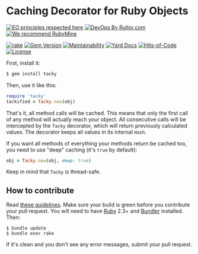 # Caching Decorator for Ruby Objects

[![EO principles respected here](https://www.elegantobjects.org/badge.svg)](https://www.elegantobjects.org)
[![DevOps By Rultor.com](https://www.rultor.com/b/yegor256/tacky)](https://www.rultor.com/p/yegor256/tacky)
[![We recommend RubyMine](https://www.elegantobjects.org/rubymine.svg)](https://www.jetbrains.com/ruby/)

[![rake](https://github.com/yegor256/tacky/actions/workflows/rake.yml/badge.svg)](https://github.com/yegor256/tacky/actions/workflows/rake.yml)
[![Gem Version](https://badge.fury.io/rb/tacky.svg)](https://badge.fury.io/rb/tacky)
[![Maintainability](https://api.codeclimate.com/v1/badges/224939b58aa606fdd56c/maintainability)](https://codeclimate.com/github/yegor256/tacky/maintainability)
[![Yard Docs](https://img.shields.io/badge/yard-docs-blue.svg)](https://rubydoc.info/github/yegor256/tacky/master/frames)
[![Hits-of-Code](https://hitsofcode.com/github/yegor256/tacky)](https://hitsofcode.com/view/github/yegor256/tacky)
[![License](https://img.shields.io/badge/license-MIT-green.svg)](https://github.com/yegor256/tacky/blob/master/LICENSE.txt)

First, install it:

```bash
$ gem install tacky
```

Then, use it like this:

```ruby
require 'tacky'
tackified = Tacky.new(obj)
```

That's it, all method calls will be cached. This means that only the first
call of any method will actually reach your object. All consecutive calls
will be intercepted by the `Tacky` decorator, which will return
previously calculated values. The decorator keeps all values in its internal
`Hash`.

If you want all methods of everything your methods return be cached too, you
need to use "deep" caching (it's `true` by default):

```ruby
obj = Tacky.new(obj, deep: true)
```

Keep in mind that `Tacky` is thread-safe.

## How to contribute

Read
[these guidelines](https://www.yegor256.com/2014/04/15/github-guidelines.html).
Make sure your build is green before you contribute
your pull request. You will need to have
[Ruby](https://www.ruby-lang.org/en/) 2.3+ and
[Bundler](https://bundler.io/) installed. Then:

```
$ bundle update
$ bundle exec rake
```

If it's clean and you don't see any error messages, submit your pull request.

